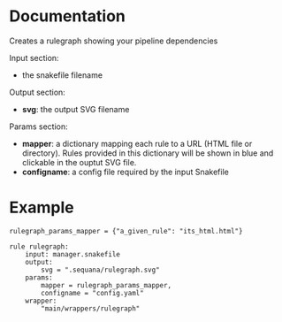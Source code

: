 
# Documentation

Creates a rulegraph showing your pipeline dependencies

Input section:

- the snakefile filename

Output section:

- **svg**: the output SVG filename

Params section:
 
- **mapper**: a dictionary mapping each rule to a URL (HTML
       file or directory). Rules provided in this dictionary will be
       shown in blue and clickable in the ouptut SVG file.
- **configname**: a config file required by the input Snakefile

# Example

    rulegraph_params_mapper = {"a_given_rule": "its_html.html"}

    rule rulegraph:
        input: manager.snakefile
        output:
            svg = ".sequana/rulegraph.svg"
        params:
            mapper = rulegraph_params_mapper,
            configname = "config.yaml"
        wrapper:
            "main/wrappers/rulegraph"


